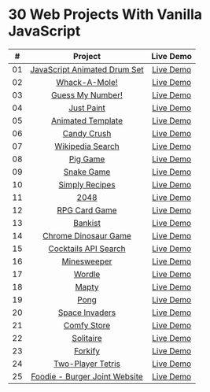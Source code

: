 # 30 Web Projects With Vanilla JavaScript

|  #  |                                                          Project                                                           |                           Live Demo                            |
| :-: | :------------------------------------------------------------------------------------------------------------------------: | :------------------------------------------------------------: |
| 01  | [JavaScript Animated Drum Set](https://github.com/ajfm88/javascript-30-projects/tree/main/01-javascript-animated-drum-set) | [Live Demo](https://javascript-animated-drum-set.onrender.com) |
| 02  |                [Whack-A-Mole!](https://github.com/ajfm88/javascript-30-projects/tree/main/02-whack-a-mole)                 |         [Live Demo](https://whack-a-mole.onrender.com)         |
| 03  |             [Guess My Number!](https://github.com/ajfm88/javascript-30-projects/tree/main/03-guess-my-number)              |      [Live Demo](https://js-guess-my-number.onrender.com)      |
| 04  |                   [Just Paint](https://github.com/ajfm88/javascript-30-projects/tree/main/04-just-paint)                   |          [Live Demo](https://just-paint.onrender.com)          |
| 05  |            [Animated Template](https://github.com/ajfm88/javascript-30-projects/tree/main/05-animated-template)            |      [Live Demo](https://animated-template.onrender.com)       |
| 06  |                  [Candy Crush](https://github.com/ajfm88/javascript-30-projects/tree/main/06-candy-crush)                  |        [Live Demo](https://js-candy-crush.onrender.com)        |
| 07  |             [Wikipedia Search](https://github.com/ajfm88/javascript-30-projects/tree/main/07-wikipedia-search)             |     [Live Demo](https://js-wikipedia-search.onrender.com)      |
| 08  |                     [Pig Game](https://github.com/ajfm88/javascript-30-projects/tree/main/08-pig-game)                     |         [Live Demo](https://js-pig-game.onrender.com)          |
| 09  |                   [Snake Game](https://github.com/ajfm88/javascript-30-projects/tree/main/09-snake-game)                   |        [Live Demo](https://js-snake-game.onrender.com)         |
| 10  |               [Simply Recipes](https://github.com/ajfm88/javascript-30-projects/tree/main/10-simply-recipes)               |        [Live Demo](https://simply-recipes.onrender.com)        |
| 11  |                         [2048](https://github.com/ajfm88/javascript-30-projects/tree/main/11-2048)                         |           [Live Demo](https://js-2048.onrender.com)            |
| 12  |                [RPG Card Game](https://github.com/ajfm88/javascript-30-projects/tree/main/12-rpg-card-game)                |        [Live Demo](https://rpg-card-game.onrender.com)         |
| 13  |                      [Bankist](https://github.com/ajfm88/javascript-30-projects/tree/main/13-bankist)                      |       [Live Demo](https://bankist-website.onrender.com)        |
| 14  |         [Chrome Dinosaur Game](https://github.com/ajfm88/javascript-30-projects/tree/main/14-chrome-dinosaur-game)         |   [Live Demo](https://js-chrome-dinosaur-game.onrender.com)    |
| 15  |         [Cocktails API Search](https://github.com/ajfm88/javascript-30-projects/tree/main/15-cocktails-api-search)         |     [Live Demo](https://cocktails-api-search.onrender.com)     |
| 16  |                  [Minesweeper](https://github.com/ajfm88/javascript-30-projects/tree/main/16-minesweeper)                  |        [Live Demo](https://js-minesweeper.onrender.com)        |
| 17  |                       [Wordle](https://github.com/ajfm88/javascript-30-projects/tree/main/17-wordle)                       |       [Live Demo](https://js-wordle-clone.onrender.com)        |
| 18  |                        [Mapty](https://github.com/ajfm88/javascript-30-projects/tree/main/18-mapty)                        |  [Live Demo](https://mapty-workout-tracking-app.onrender.com)  |
| 19  |                         [Pong](https://github.com/ajfm88/javascript-30-projects/tree/main/19-pong)                         |           [Live Demo](https://js-pong.onrender.com)            |
| 20  |               [Space Invaders](https://github.com/ajfm88/javascript-30-projects/tree/main/20-space-invaders)               |      [Live Demo](https://js-space-invaders.onrender.com)       |
| 21  |                  [Comfy Store](https://github.com/ajfm88/javascript-30-projects/tree/main/21-comfy-store)                  |         [Live Demo](https://comfy-store.onrender.com)          |
| 22  |                    [Solitaire](https://github.com/ajfm88/javascript-30-projects/tree/main/22-solitaire)                    |         [Live Demo](https://js-solitaire.onrender.com)         |
| 23  |                      [Forkify](https://github.com/ajfm88/javascript-30-projects/tree/main/23-forkify)                      |    [Live Demo](https://forkify-recipe-search.onrender.com)     |
| 24  |            [Two-Player Tetris](https://github.com/ajfm88/javascript-30-projects/tree/main/24-two-player-tetris)            |      [Live Demo](https://two-player-tetris.onrender.com)       |
| 25  |     [Foodie - Burger Joint Website](https://github.com/ajfm88/javascript-30-projects/tree/main/25-foodie-burger-joint)     |        [Live Demo](https://foodie-burger.onrender.com)         |
